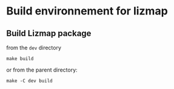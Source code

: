 # Build environnement for lizmap

## Build Lizmap package

from the `dev` directory
```
make build
```

or from the parent directory:
```
make -C dev build
```

